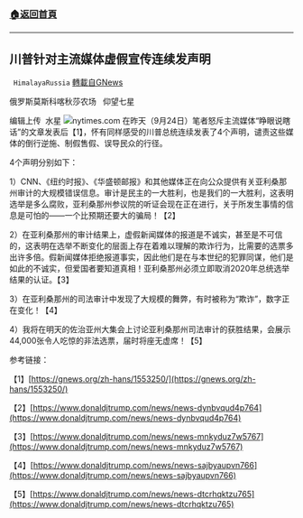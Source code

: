 ###  [:house:返回首頁](https://github.com/ourhimalayas/txt)
---


## 川普针对主流媒体虚假宣传连续发声明
` HimalayaRussia` [轉載自GNews](https://gnews.org/zh-hans/1555292/)

俄罗斯莫斯科喀秋莎农场   仰望七星

编辑上传  水星
![](https://assets.gnews.org/wp-content/uploads/2021/09/T-4.jpg)nytimes.com
在昨天（9月24日）笔者怒斥主流媒体“睁眼说瞎话”的文章发表后【1】，怀有同样感受的川普总统连续发表了4个声明，谴责这些媒体的倒行逆施、制假售假、误导民众的行径。

4个声明分别如下：

1）CNN、《纽约时报》、《华盛顿邮报》和其他媒体正在向公众提供有关亚利桑那州审计的大规模错误信息。审计是民主的一大胜利，也是我们的一大胜利，这表明选举是多么腐败，亚利桑那州参议院的听证会现在正在进行，关于所发生事情的信息是可怕的——一个比预期还要大的骗局！【2】

2）在亚利桑那州的审计结果上，虚假新闻媒体的报道是不诚实，甚至是不可信的，这表明在选举不断变化的层面上存在着难以理解的欺诈行为，比需要的选票多出许多倍。假新闻媒体拒绝报道事实，因此他们是在与本世纪的犯罪同谋，他们是如此的不诚实，但爱国者要知道真相！亚利桑那州必须立即取消2020年总统选举结果的认证。【3】

3）在亚利桑那州的司法审计中发现了大规模的舞弊，有时被称为“欺诈”，数字正在变化！【4】

4）我将在明天的佐治亚州大集会上讨论亚利桑那州司法审计的获胜结果，会展示44,000张令人吃惊的非法选票，届时将座无虚席！【5】

参考链接：

【1】[https://gnews.org/zh-hans/1553250/](https://gnews.org/zh-hans/1553250/)

【2】[https://www.donaldjtrump.com/news/news-dynbvqud4p764](https://www.donaldjtrump.com/news/news-dynbvqud4p764)

【3】[https://www.donaldjtrump.com/news/news-mnkyduz7w5767](https://www.donaldjtrump.com/news/news-mnkyduz7w5767)

【4】[https://www.donaldjtrump.com/news/news-sajbyaupvn766](https://www.donaldjtrump.com/news/news-sajbyaupvn766)

【5】[https://www.donaldjtrump.com/news/news-dtcrhqktzu765](https://www.donaldjtrump.com/news/news-dtcrhqktzu765)
